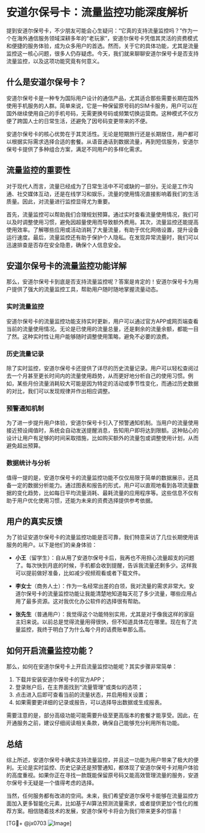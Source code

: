 # 安道尔保号卡：流量监控功能深度解析

提到安道尔保号卡，不少朋友可能会心生疑问：“它真的支持流量监控吗？”作为一个在海外通信服务领域深耕多年的“老玩家”，安道尔保号卡凭借其灵活的资费模式和便捷的服务体验，成为众多用户的首选。然而，关于它的具体功能，尤其是流量监控这一核心问题，很多人仍存疑虑。今天，我们就来聊聊安道尔保号卡是否支持流量监控，以及这项功能究竟有何意义。

## 什么是安道尔保号卡？

安道尔保号卡是一种专为国际用户设计的通信产品，尤其适合那些需要长期在国外使用手机服务的人群。简单来说，它是一种保留原号码的SIM卡服务，用户可以在国外继续使用自己的手机号码，无需更换号码或频繁切换运营商。这种模式不仅方便了跨国人士的日常生活，还避免了因号码变更带来的不便。

安道尔保号卡的核心优势在于其灵活性。无论是短期旅行还是长期居住，用户都可以根据实际需求选择合适的套餐。从语音通话到数据流量，再到短信服务，安道尔保号卡提供了多种组合方案，满足不同用户的多样化需求。

## 流量监控的重要性

对于现代人而言，流量已经成为了日常生活中不可或缺的一部分。无论是工作沟通、社交媒体互动，还是在线学习和娱乐，流量的使用情况直接影响着我们的生活质量。因此，对流量进行监控显得尤为重要。

首先，流量监控可以帮助我们合理规划预算。通过实时查看流量使用情况，我们可以及时调整使用习惯，避免因超量使用而导致额外费用。其次，流量监控还能提高使用效率。了解哪些应用或活动消耗了大量流量，有助于优化网络设置，提升设备运行速度。最后，流量监控还有助于保护个人隐私。在发现异常流量时，我们可以迅速排查是否存在安全隐患，确保个人信息安全。

## 安道尔保号卡的流量监控功能详解

那么，安道尔保号卡到底是否支持流量监控呢？答案是肯定的！安道尔保号卡为用户提供了强大的流量监控工具，帮助用户随时随地掌握流量动态。

### 实时流量监控

安道尔保号卡的流量监控功能支持实时更新，用户可以通过官方APP或网页端查看当前的流量使用情况。无论是已使用的流量总量，还是剩余的流量余额，都能一目了然。这种实时性让用户能够随时调整使用策略，避免不必要的浪费。

### 历史流量记录

除了实时监控，安道尔保号卡还提供了详尽的历史流量记录。用户可以轻松查阅过去一个月甚至更长时间内的流量使用趋势，从而更好地分析自己的使用习惯。例如，某些月份流量消耗较大可能是因为特定的活动或季节性变化，而通过历史数据的对比，我们可以发现规律并作出相应调整。

### 预警通知机制

为了进一步提升用户体验，安道尔保号卡引入了预警通知机制。当用户的流量使用接近预设阈值时，系统会自动发送提醒消息，告知用户即将达到限额。这种贴心的设计让用户有足够的时间采取措施，比如购买额外的流量包或调整使用计划，从而避免超出预算。

### 数据统计与分析

值得一提的是，安道尔保号卡的流量监控功能不仅仅局限于简单的数据展示，还具备一定的数据分析能力。通过图表和报告的形式，用户可以直观地看到各项流量数据的变化趋势，比如每日平均流量消耗、最耗流量的应用程序等。这些信息不仅有助于用户优化使用习惯，还能为未来的资费选择提供参考依据。

## 用户的真实反馈

为了验证安道尔保号卡的流量监控功能是否可靠，我们特意采访了几位长期使用该服务的用户。以下是他们的亲身体验：

- **小王**（留学生）：自从用了安道尔保号卡后，我再也不用担心流量超支的问题了。每次快到月底的时候，手机都会收到提醒，告诉我流量还剩多少。这样我可以提前做好准备，比如减少视频观看或者下载文件。
  
- **李女士**（商务人士）：作为一名经常出差的白领，我对流量的需求非常大。安道尔保号卡的流量监控功能让我能清楚地知道每天花了多少流量，哪些应用占用了最多资源。这对我优化办公软件的选择很有帮助。

- **张先生**（普通用户）：我觉得这个功能特别实用，尤其是对于像我这样的家庭主妇来说。以前总是觉得流量用得很快，但不知道具体花在哪里。现在有了流量监控，我终于明白了为什么每个月的话费账单那么高。

## 如何开启流量监控功能？

那么，如何在安道尔保号卡上开启流量监控功能呢？其实步骤非常简单：

1. 下载并安装安道尔保号卡的官方APP；
2. 登录账户后，在主界面找到“流量管理”或类似的选项；
3. 点击进入后即可查看当前的流量状态，并启用相关设置；
4. 如果需要更详细的记录或报告，可以选择导出数据或生成报表。

需要注意的是，部分高级功能可能需要升级至更高版本的套餐才能享受。因此，在开通服务之前，建议仔细阅读相关条款，确保自己能够充分利用所有功能。

## 总结

综上所述，安道尔保号卡确实支持流量监控，并且这一功能为用户带来了极大的便利。无论是实时监控、历史记录还是预警通知，都体现了安道尔保号卡对用户体验的高度重视。如果你正在寻找一款既能保留原号码又能高效管理流量的服务，安道尔保号卡无疑是一个值得考虑的选择。

当然，任何服务都有改进的空间。未来，我们希望安道尔保号卡能够在流量监控方面加入更多智能化元素，比如基于AI算法预测流量需求，或者提供更加个性化的推荐方案。相信随着技术的发展，安道尔保号卡将会为我们带来更多的惊喜！

[TG💪+ @jx0703 ![Image](https://github.com/user-attachments/assets/dbca1d08-cadb-493c-b0ec-ad6f7a83f270)]